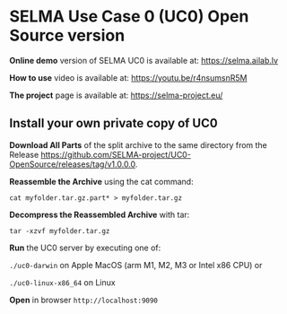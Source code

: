 # SELMA Use Case 0 (UC0) Open Source version

<B>Online demo</B> version of SELMA UC0 is available at: https://selma.ailab.lv

<B>How to use</B> video is available at: https://youtu.be/r4nsumsnR5M

<B>The project</B> page is available at: https://selma-project.eu/

## Install your own private copy of UC0

<B>Download All Parts</B> of the split archive to the same directory from the Release https://github.com/SELMA-project/UC0-OpenSource/releases/tag/v1.0.0.0.

<B>Reassemble the Archive</B> using the cat command:

```
cat myfolder.tar.gz.part* > myfolder.tar.gz
```

<B>Decompress the Reassembled Archive</B> with tar:
```
tar -xzvf myfolder.tar.gz
```

<B>Run</B> the UC0 server by executing one of:

`./uc0-darwin` on Apple MacOS (arm M1, M2, M3 or Intel x86 CPU) 
or

`./uc0-linux-x86_64` on Linux


<B>Open</B> in browser `http://localhost:9090`

